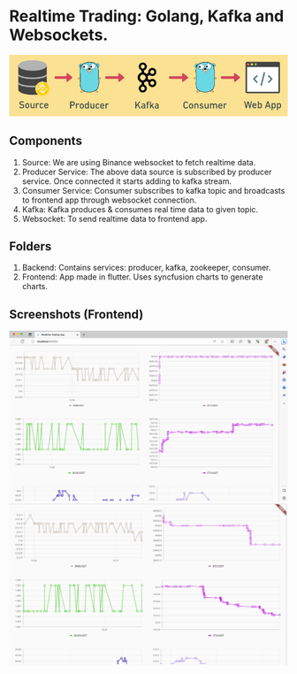 # Realtime Trading: Golang, Kafka and Websockets.

<p align="center">
<img src="https://raw.githubusercontent.com/mohanish2504/RealTimeTradingApp/main/screenshots/hld.png">
</p>

## Components

1. Source: We are using Binance websocket to fetch realtime data.
2. Producer Service: The above data source is subscribed by producer service. Once connected it starts adding to kafka stream.
3. Consumer Service: Consumer subscribes to kafka topic and broadcasts to frontend app through websocket connection.
4. Kafka: Kafka produces & consumes real time data to given topic.
5. Websocket: To send realtime data to frontend app.

## Folders

1. Backend: Contains services: producer, kafka, zookeeper, consumer.
2. Frontend: App made in flutter. Uses syncfusion charts to generate charts.


## Screenshots (Frontend)
<img src="https://raw.githubusercontent.com/mohanish2504/RealTimeTradingApp/main/screenshots/screenshot_1.png">
<img src="https://raw.githubusercontent.com/mohanish2504/RealTimeTradingApp/main/screenshots/screenshot_2.png">

